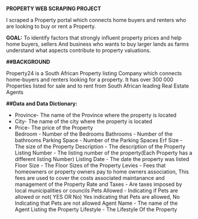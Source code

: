<b>PROPERTY WEB SCRAPING PROJECT</b>

I scraped a Property portal which connects home buyers and renters who
are looking to buy or rent a Property. 

<b>GOAL:</b>
To identify factors that strongly influent property prices and help
home buyers,  sellers And business who wants to buy larger lands as farms understand what aspects contribute to 
property valuations.

<b>##BACKGROUND</b>

Property24 is a South African Property listing Company which connects home-buyers
and renters looking for a property. It has over 300 000 Properties listed for sale and to 
rent from South African leading Real Estate Agents

<b>##Data and Data Dictionary:</b>

<ul>
<li>Province- The name of the Province where the property is located</li>
<li>City- The name of the city where the property is located</li>
<li>Price- The price of the Property</li>
Bedroom - Number of the Bedrooms
Bathrooms - Number of the bathrooms
Parking Space - Number of the Parking Spaces
Erf Size - The size of the Property
Description - The description of the Property
Listing Number - The listing number of the property(Each Property has a different listing Number)
Listing Date - The date the property was listed
Floor Size - The Floor Sizes of the Property
Levies - Fees that homeowners or property owners pay to home owners association,
         This fees are used to cover the costs associated maintanance and management of the Property
Rate and Taxes - Are taxes imposed by local municipalities or councils
Pets Allowed - Indicating if Pets are allowed or not( YES OR No) Yes indicating that Pets are allowed, No Indicating
              that Pets are not allowed
Agent Name - The name  of the Agent Listing the Property
Lifestyle - The Lifestyle Of the Property
</ul>

